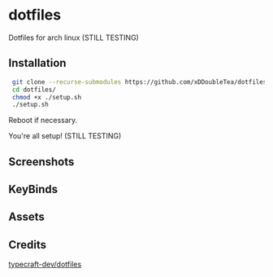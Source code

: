 # dotfiles

Dotfiles for arch linux (STILL TESTING)

## Installation

```bash
 git clone --recurse-submodules https://github.com/xDDoubleTea/dotfiles ~/dotfiles
 cd dotfiles/
 chmod +x ./setup.sh
 ./setup.sh
```

Reboot if necessary.

You're all setup! (STILL TESTING)

## Screenshots

## KeyBinds

## Assets

## Credits

[typecraft-dev/dotfiles](https://github.com/typecraft-dev/dotfiles)
